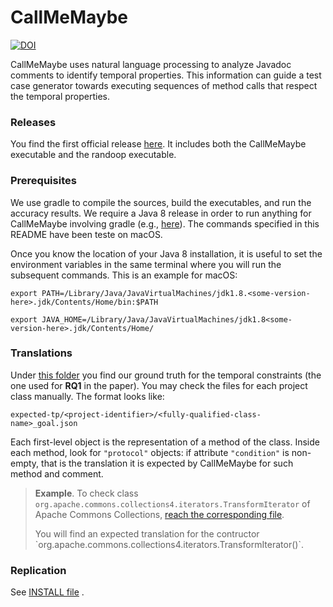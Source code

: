 # CallMeMaybe
[![DOI](https://zenodo.org/badge/DOI/10.5281/zenodo.6973579.svg)](https://doi.org/10.5281/zenodo.6973579)

CallMeMaybe uses natural language processing to analyze Javadoc comments to identify temporal properties. This information can guide a test case
generator towards executing sequences of method calls that respect the temporal properties.

### Releases

You find the first official release [here](https://github.com/ariannab/callmemaybe/releases/tag/ASE22). It includes both the CallMeMaybe executable and the randoop executable.

### Prerequisites
We use gradle to compile the sources, build the executables, and run the accuracy results. We require a Java 8 release in order to run anything for CallMeMaybe involving gradle (e.g., <a href=https://www.oracle.com/java/technologies/javase/javase-jdk8-downloads.html> here</a>). The commands specified in this README have been teste on macOS.

Once you know the location of your Java 8 installation, it is useful to set the environment variables in the same terminal where you will run the subsequent commands. This is an example for macOS:

```
export PATH=/Library/Java/JavaVirtualMachines/jdk1.8.<some-version-here>.jdk/Contents/Home/bin:$PATH

export JAVA_HOME=/Library/Java/JavaVirtualMachines/jdk1.8<some-version-here>.jdk/Contents/Home/
```


### Translations
Under <a href=https://github.com/ariannab/callmemaybe/tree/master/expected-tp>this folder</a> you find our ground truth for the temporal constraints (the one used for **RQ1** in the paper). You may check the files for each project class manually. The format looks like:  
```
expected-tp/<project-identifier>/<fully-qualified-class-name>_goal.json
```

Each first-level object is the representation of a method of the class. Inside each method, look for `"protocol"` objects: if attribute `"condition"` is non-empty, that is the translation it is expected by CallMeMaybe for such method and comment.


> <b>Example</b>. To check class `org.apache.commons.collections4.iterators.TransformIterator` of Apache Commons Collections, <a href=https://github.com/ariannab/callmemaybe/blob/master/expected-tp/collections4/org.apache.commons.collections4.iterators.TransformIterator_goal.json>reach the corresponding file</a>. 
> <p>You will find an expected translation for the contructor `org.apache.commons.collections4.iterators.TransformIterator()`.


### Replication 

See [INSTALL file](https://github.com/ariannab/callmemaybe/blob/master/INSTALL.md) .
